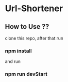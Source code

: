 # Url-Shortener

## How to Use ??
 clone this repo, after that run
### npm install
 and run
### npm run devStart
